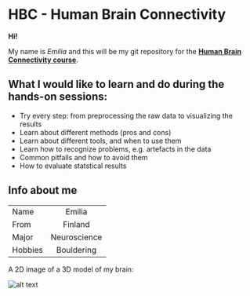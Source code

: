 # HBC - Human Brain Connectivity 

**Hi!**


My name is *Emilia* and this will be my git repository for the **[Human Brain Connectivity course](https://mycourses.aalto.fi/course/view.php?id=19534)**. 

## What I would like to learn and do during the hands-on sessions: 

* Try every step: from preprocessing the raw data to visualizing the results 
* Learn about different methods (pros and cons)
* Learn about different tools, and when to use them
* Learn how to recognize problems, e.g. artefacts in the data 
* Common pitfalls and how to avoid them
* How to evaluate statstical results 

## Info about me 

|         |            |
| ------------- |:-------------:|
| Name      | Emilia   |
| From      | Finland   |
| Major      | Neuroscience      |
| Hobbies    | Bouldering     |

A 2D image of a 3D model of my brain:


![alt text](https://github.com/emiliabroman/HBC/blob/master/3Dbrain.png?raw=true)


